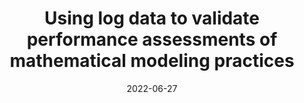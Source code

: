 ---
title: "Using log data to validate performance assessments of mathematical modeling practices"
collection: publications
permalink: /publication/2022-AIED
date: 2022-06-27
venue: 'International Conference on Artificial Intelligence in Education'
authors: 'Joe Olsen, Amy Adair, Janice Gobert, Michael Sao Pedro, Mariel O’Brien'
paperurl: 'http://aadair3.github.io/files/papers/2022-AIED.pdf'
link: 'https://doi.org/10.1007/978-3-031-11647-6_99'
citation: 'Olsen, J., Adair, A., Gobert, J., Sao Pedro, M., & O’Brien, M. (2022). Using log data to validate performance assessments of mathematical modeling practices. In M. M. Rodrigo, N. Matsuda, A. I. Cristea, & V. Dimitrova (Eds.), <i>International Conference on Artificial Intelligence in Education</i> (pp. 488-491). Springer, Cham.'
tags: [Peer-Reviewed Conference Proceedings]
---